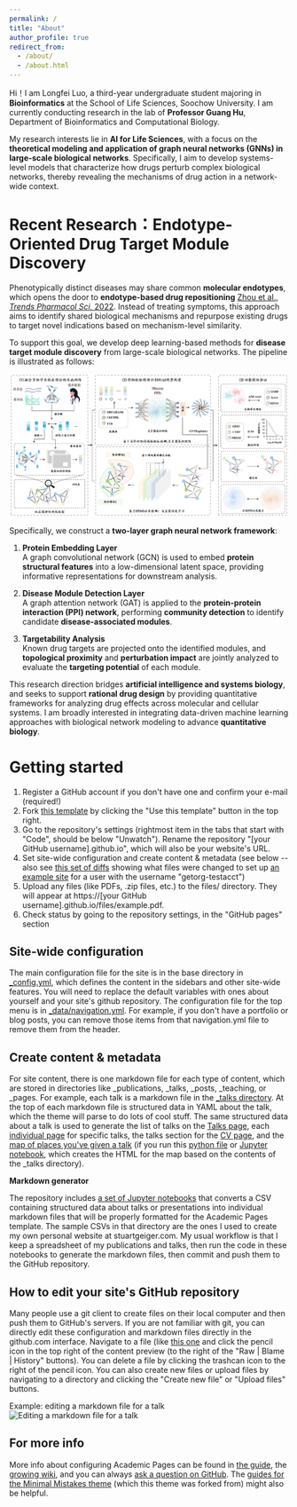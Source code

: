 ```yaml
---
permalink: /
title: "About"
author_profile: true
redirect_from: 
  - /about/
  - /about.html
---
```


Hi！I am Longfei Luo, a third-year undergraduate student majoring in **Bioinformatics** at the School of Life Sciences, Soochow University. I am currently conducting research in the lab of **Professor Guang Hu**, Department of Bioinformatics and Computational Biology.

My research interests lie in **AI for Life Sciences**, with a focus on the **theoretical modeling and application of graph neural networks (GNNs) in large-scale biological networks**. Specifically, I aim to develop systems-level models that characterize how drugs perturb complex biological networks, thereby revealing the mechanisms of drug action in a network-wide context.



Recent Research：Endotype-Oriented Drug Target Module Discovery
======

Phenotypically distinct diseases may share common **molecular endotypes**, which opens the door to **endotype-based drug repositioning** [Zhou et al., *Trends Pharmacol Sci*, 2022](https://www.cell.com/trends/pharmacological-sciences/pdf/S0165-6147(21)00221-2.pdf). Instead of treating symptoms, this approach aims to identify shared biological mechanisms and repurpose existing drugs to target novel indications based on mechanism-level similarity.

To support this goal, we develop deep learning-based methods for **disease target module discovery** from large-scale biological networks. The pipeline is illustrated as follows:

![Technical Framework](research_pipline.png)

Specifically, we construct a **two-layer graph neural network framework**:

1. **Protein Embedding Layer**  
   A graph convolutional network (GCN) is used to embed **protein structural features** into a low-dimensional latent space, providing informative representations for downstream analysis.

2. **Disease Module Detection Layer**  
   A graph attention network (GAT) is applied to the **protein-protein interaction (PPI) network**, performing **community detection** to identify candidate **disease-associated modules**.

3. **Targetability Analysis**  
   Known drug targets are projected onto the identified modules, and **topological proximity** and **perturbation impact** are jointly analyzed to evaluate the **targeting potential** of each module.

This research direction bridges **artificial intelligence and systems biology**, and seeks to support **rational drug design** by providing quantitative frameworks for analyzing drug effects across molecular and cellular systems. I am broadly interested in integrating data-driven machine learning approaches with biological network modeling to advance **quantitative biology**.

Getting started
======
1. Register a GitHub account if you don't have one and confirm your e-mail (required!)
1. Fork [this template](https://github.com/academicpages/academicpages.github.io) by clicking the "Use this template" button in the top right. 
1. Go to the repository's settings (rightmost item in the tabs that start with "Code", should be below "Unwatch"). Rename the repository "[your GitHub username].github.io", which will also be your website's URL.
1. Set site-wide configuration and create content & metadata (see below -- also see [this set of diffs](http://archive.is/3TPas) showing what files were changed to set up [an example site](https://getorg-testacct.github.io) for a user with the username "getorg-testacct")
1. Upload any files (like PDFs, .zip files, etc.) to the files/ directory. They will appear at https://[your GitHub username].github.io/files/example.pdf.  
1. Check status by going to the repository settings, in the "GitHub pages" section

Site-wide configuration
------
The main configuration file for the site is in the base directory in [_config.yml](https://github.com/academicpages/academicpages.github.io/blob/master/_config.yml), which defines the content in the sidebars and other site-wide features. You will need to replace the default variables with ones about yourself and your site's github repository. The configuration file for the top menu is in [_data/navigation.yml](https://github.com/academicpages/academicpages.github.io/blob/master/_data/navigation.yml). For example, if you don't have a portfolio or blog posts, you can remove those items from that navigation.yml file to remove them from the header. 

Create content & metadata
------
For site content, there is one markdown file for each type of content, which are stored in directories like _publications, _talks, _posts, _teaching, or _pages. For example, each talk is a markdown file in the [_talks directory](https://github.com/academicpages/academicpages.github.io/tree/master/_talks). At the top of each markdown file is structured data in YAML about the talk, which the theme will parse to do lots of cool stuff. The same structured data about a talk is used to generate the list of talks on the [Talks page](https://academicpages.github.io/talks), each [individual page](https://academicpages.github.io/talks/2012-03-01-talk-1) for specific talks, the talks section for the [CV page](https://academicpages.github.io/cv), and the [map of places you've given a talk](https://academicpages.github.io/talkmap.html) (if you run this [python file](https://github.com/academicpages/academicpages.github.io/blob/master/talkmap.py) or [Jupyter notebook](https://github.com/academicpages/academicpages.github.io/blob/master/talkmap.ipynb), which creates the HTML for the map based on the contents of the _talks directory).

**Markdown generator**

The repository includes [a set of Jupyter notebooks](https://github.com/academicpages/academicpages.github.io/tree/master/markdown_generator
) that converts a CSV containing structured data about talks or presentations into individual markdown files that will be properly formatted for the Academic Pages template. The sample CSVs in that directory are the ones I used to create my own personal website at stuartgeiger.com. My usual workflow is that I keep a spreadsheet of my publications and talks, then run the code in these notebooks to generate the markdown files, then commit and push them to the GitHub repository.

How to edit your site's GitHub repository
------
Many people use a git client to create files on their local computer and then push them to GitHub's servers. If you are not familiar with git, you can directly edit these configuration and markdown files directly in the github.com interface. Navigate to a file (like [this one](https://github.com/academicpages/academicpages.github.io/blob/master/_talks/2012-03-01-talk-1.md) and click the pencil icon in the top right of the content preview (to the right of the "Raw | Blame | History" buttons). You can delete a file by clicking the trashcan icon to the right of the pencil icon. You can also create new files or upload files by navigating to a directory and clicking the "Create new file" or "Upload files" buttons. 

Example: editing a markdown file for a talk
![Editing a markdown file for a talk](/images/editing-talk.png)

For more info
------
More info about configuring Academic Pages can be found in [the guide](https://academicpages.github.io/markdown/), the [growing wiki](https://github.com/academicpages/academicpages.github.io/wiki), and you can always [ask a question on GitHub](https://github.com/academicpages/academicpages.github.io/discussions). The [guides for the Minimal Mistakes theme](https://mmistakes.github.io/minimal-mistakes/docs/configuration/) (which this theme was forked from) might also be helpful.
